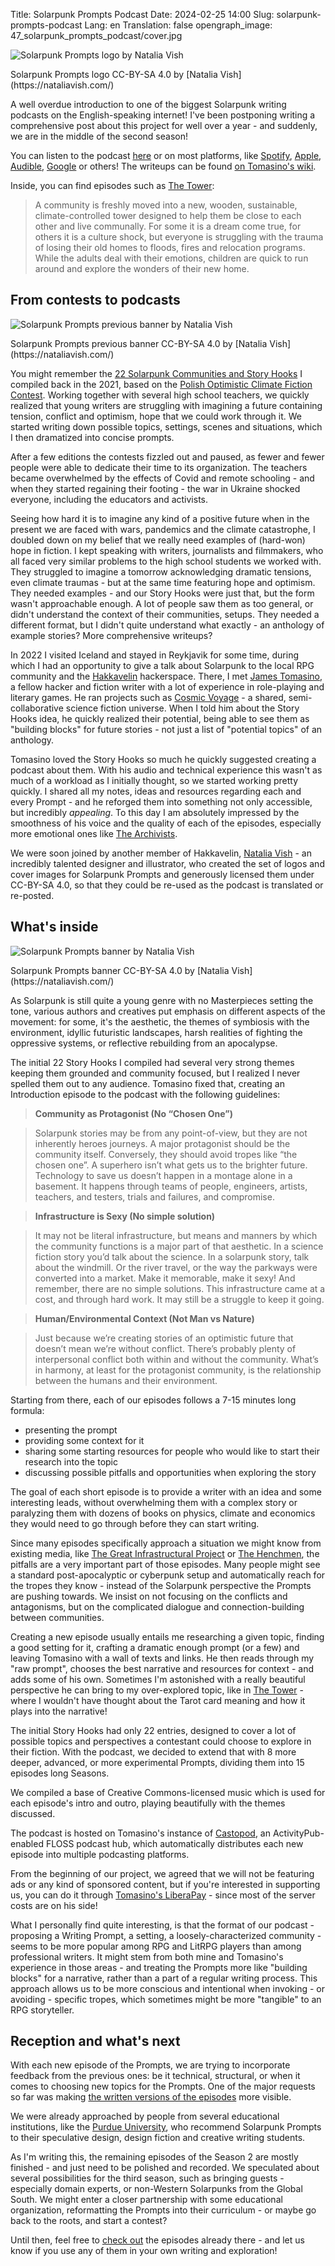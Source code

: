 Title: Solarpunk Prompts Podcast
Date: 2024-02-25 14:00
Slug: solarpunk-prompts-podcast
Lang: en
Translation: false
opengraph_image: 47_solarpunk_prompts_podcast/cover.jpg

![Solarpunk Prompts logo by Natalia Vish](/images/47_solarpunk_prompts_podcast/cover.jpg)
<figcaption markdown="1">Solarpunk Prompts logo CC-BY-SA 4.0 by [Natalia Vish](https://nataliavish.com/)</figcaption>

A well overdue introduction to one of the biggest Solarpunk writing podcasts on the English-speaking internet! I've been postponing writing a comprehensive post about this project for well over a year - and suddenly, we are in the middle of the second season!

You can listen to the podcast [here](https://podcast.tomasino.org/@SolarpunkPrompts) or on most platforms, like [Spotify](https://open.spotify.com/show/5igXOJCAouTWaEFUQAFRsK), [Apple](https://podcasts.apple.com/us/podcast/solarpunk-prompts/id1652252771), [Audible](https://music.amazon.com/podcasts/28f52062-5961-42bd-a44f-da870c722ae4/solarpunk-prompts), [Google](https://podcasts.google.com/feed/aHR0cHM6Ly9wb2RjYXN0LnRvbWFzaW5vLm9yZy9AU29sYXJwdW5rUHJvbXB0cy9mZWVkLnhtbA) or others! The writeups can be found [on Tomasino's wiki](https://wiki.tomasino.org/writing/Solarpunk-Prompts).

Inside, you can find episodes such as [The Tower](https://podcast.tomasino.org/@SolarpunkPrompts/episodes/the-tower):

> A community is freshly moved into a new, wooden, sustainable, climate-controlled tower designed to help them be close to each other and live communally. For some it is a dream come true, for others it is a culture shock, but everyone is struggling with the trauma of losing their old homes to floods, fires and relocation programs. While the adults deal with their emotions, children are quick to run around and explore the wonders of their new home.

## From contests to podcasts

![Solarpunk Prompts previous banner by Natalia Vish](/images/47_solarpunk_prompts_podcast/old_banner.jpg)
<figcaption markdown="1">Solarpunk Prompts previous banner CC-BY-SA 4.0 by [Natalia Vish](https://nataliavish.com/)</figcaption>

You might remember the [22 Solarpunk Communities and Story Hooks](/22-solarpunk-communities-and-story-hooks) I compiled back in the 2021, based on the [Polish Optimistic Climate Fiction Contest](https://solarpunk.edu.pl/). Working together with several high school teachers, we quickly realized that young writers are struggling with imagining a future containing tension, conflict and optimism, hope that we could work through it. We started writing down possible topics, settings, scenes and situations, which I then dramatized into concise prompts.

After a few editions the contests fizzled out and paused, as fewer and fewer people were able to dedicate their time to its organization. The teachers became overwhelmed by the effects of Covid and remote schooling - and when they started regaining their footing - the war in Ukraine shocked everyone, including the educators and activists.

Seeing how hard it is to imagine any kind of a positive future when in the present we are faced with wars, pandemics and the climate catastrophe, I doubled down on my belief that we really need examples of (hard-won) hope in fiction. I kept speaking with writers, journalists and filmmakers, who all faced very similar problems to the high school students we worked with. They struggled to imagine a tomorrow acknowledging dramatic tensions, even climate traumas - but  at the same time featuring hope and optimism. They needed examples - and our Story Hooks were just that, but the form wasn't approachable enough. A lot of people saw them as too general, or didn't understand the context of their communities, setups. They needed a different format, but I didn't quite understand what exactly - an anthology of example stories? More comprehensive writeups?

In 2022 I visited Iceland and stayed in Reykjavik for some time, during which I had an opportunity to give a talk about Solarpunk to the local RPG community and the [Hakkavelin](https://hakkavelin.is/) hackerspace. There, I met [James Tomasino](https://tomasino.org/), a fellow hacker and fiction writer with a lot of experience in role-playing and literary games. He ran projects such as [Cosmic Voyage](https://cosmic.voyage/) - a shared, semi-collaborative science fiction universe. When I told him about the Story Hooks idea, he quickly realized their potential, being able to see them as "building blocks" for future stories - not just a list of "potential topics" of an anthology.

Tomasino loved the Story Hooks so much he quickly suggested creating a podcast about them. With his audio and technical experience this wasn't as much of a workload as I initially thought, so we started working pretty quickly. I shared all my notes, ideas and resources regarding each and every Prompt - and he reforged them into something not only accessible, but incredibly _appealing_. To this day I am absolutely impressed by the smoothness of his voice and the quality of each of the episodes, especially more emotional ones like [The Archivists](https://podcast.tomasino.org/@SolarpunkPrompts/episodes/the-archivists).

We were soon joined by another member of Hakkavelin, [Natalia Vish](https://nataliavish.com/) - an incredibly talented designer and illustrator, who created the set of logos and cover images for Solarpunk Prompts and generously licensed them under CC-BY-SA 4.0, so that they could be re-used as the podcast is translated or re-posted.

## What's inside

![Solarpunk Prompts banner by Natalia Vish](/images/47_solarpunk_prompts_podcast/banner.jpg)
<figcaption markdown="1">Solarpunk Prompts banner CC-BY-SA 4.0 by [Natalia Vish](https://nataliavish.com/)</figcaption>

As Solarpunk is still quite a young genre with no Masterpieces setting the tone, various authors and creatives put emphasis on different aspects of the movement: for some, it's the aesthetic, the themes of symbiosis with the environment, idyllic futuristic landscapes, harsh realities of fighting the oppressive systems, or reflective rebuilding from an apocalypse. 

The initial 22 Story Hooks I compiled had several very strong themes keeping them grounded and community focused, but I realized I never spelled them out to any audience. Tomasino  fixed that, creating an Introduction episode to the podcast with the following guidelines:

> **Community as Protagonist (No “Chosen One”)**

> Solarpunk stories may be from any point-of-view, but they are not inherently heroes journeys. A major protagonist should be the community itself. Conversely, they should avoid tropes like “the chosen one”. A superhero isn’t what gets us to the brighter future. Technology to save us doesn’t happen in a montage alone in a basement. It happens through teams of people, engineers, artists, teachers, and testers, trials and failures, and compromise.

> **Infrastructure is Sexy (No simple solution)**

> It may not be literal infrastructure, but means and manners by which the community functions is a major part of that aesthetic. In a science fiction story you’d talk about the science. In a solarpunk story, talk about the windmill. Or the river travel, or the way the parkways were converted into a market. Make it memorable, make it sexy! And remember, there are no simple solutions. This infrastructure came at a cost, and through hard work. It may still be a struggle to keep it going.

> **Human/Environmental Context (Not Man vs Nature)**

> Just because we’re creating stories of an optimistic future that doesn’t mean we’re without conflict. There’s probably plenty of interpersonal conflict both within and without the community. What’s in harmony, at least for the protagonist community, is the relationship between the humans and their environment.

Starting from there, each of our episodes follows a 7-15 minutes long formula:

 - presenting the prompt
 - providing some context for it
 - sharing some starting resources for people who would like to start their research into the topic
 - discussing possible pitfalls and opportunities when exploring the story

The goal of each short episode is to provide a writer with an idea and some interesting leads, without overwhelming them with a complex story or paralyzing them with dozens of books on physics, climate and economics they would need to go through before they can start writing.

Since many episodes specifically approach a situation we might know from existing media, like [The Great Infrastructural Project](https://podcast.tomasino.org/@SolarpunkPrompts/episodes/the-great-infrastructure-project) or [The Henchmen](https://podcast.tomasino.org/@SolarpunkPrompts/episodes/the-henchmen), the pitfalls are a very important part of those episodes. Many people might see a standard post-apocalyptic or cyberpunk setup and automatically reach for the tropes they know - instead of the Solarpunk perspective the Prompts are pushing towards. We insist on not focusing on the conflicts and antagonisms, but on the complicated dialogue and connection-building between communities.

Creating a new episode usually entails me researching a given topic, finding a good setting for it, crafting a dramatic enough prompt (or a few) and leaving Tomasino with a wall of texts and links. He then reads through my "raw prompt", chooses the best narrative and resources for context - and adds some of his own. Sometimes I'm astonished with a really beautiful perspective he can bring to my over-explored topic, like in [The Tower](https://podcast.tomasino.org/@SolarpunkPrompts/episodes/the-tower) - where I wouldn't have thought about the Tarot card meaning and how it plays into the narrative!

The initial Story Hooks had only 22 entries, designed to cover a lot of possible topics and perspectives a contestant could choose to explore in their fiction. With the podcast, we decided to extend that with 8 more deeper, advanced, or more experimental Prompts, dividing them into 15 episodes long Seasons.

We compiled a base of Creative Commons-licensed music which is used for each episode's intro and outro, playing beautifully with the themes discussed.

The podcast is hosted on Tomasino's instance of [Castopod](https://castopod.org/), an ActivityPub-enabled FLOSS podcast hub, which automatically distributes each new episode into multiple podcasting platforms.

From the beginning of our project, we agreed that we will not be featuring ads or any kind of sponsored content, but if you're interested in supporting us, you can do it through [Tomasino's LiberaPay](https://liberapay.com/jamestomasino/) - since most of the server costs are on his side!

What I personally find quite interesting, is that the format of our podcast - proposing a Writing Prompt, a setting, a loosely-characterized community - seems to be more popular among RPG and LitRPG players than among professional writers. It might stem from both mine and Tomasino's experience in those areas - and treating the Prompts more like "building blocks" for a narrative, rather than a part of a regular writing process. This approach allows us to be more conscious and intentional when invoking - or avoiding - specific tropes, which sometimes might be more "tangible" to an RPG storyteller.

## Reception and what's next

With each new episode of the Prompts, we are trying to incorporate feedback from the previous ones: be it technical, structural, or when it comes to choosing new topics for the Prompts. One of the major requests so far was making [the written versions of the episodes](https://wiki.tomasino.org/writing/Solarpunk-Prompts) more visible.

We were already approached by people from several educational institutions, like the [Purdue University](https://www.purdue.edu/), who recommend Solarpunk Prompts to their speculative design, design fiction and creative writing students.

As I'm writing this, the remaining episodes of the Season 2 are mostly finished - and just need to be polished and recorded. We speculated about several possibilities for the third season, such as bringing guests - especially domain experts, or non-Western Solarpunks from the Global South. We might enter a closer partnership with some educational organization, reformatting the Prompts into their curriculum - or maybe go back to the roots, and start a contest?

Until then, feel free to [check out](https://podcast.tomasino.org/@SolarpunkPrompts) the episodes already there - and let us know if you use any of them in your own writing and exploration!